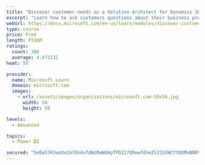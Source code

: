 ```yaml
---
title: "Discover customer needs as a Solution Architect for Dynamics 365 and Power Platform"
excerpt: "Learn how to ask customers questions about their business processes and feature requirements to create a viable solution."
webUrl: https://docs.microsoft.com/en-us/learn/modules/discover-customer-needs/
type: course
price: Free
length: PT36M
ratings:
  count: 366
  average: 4.672131
heat: 50

provider:
  name: Microsoft Learn
  domain: microsoft.com
  images:
    - url: /assets/images/organizations/microsoft.com-50x50.jpg
      width: 50
      height: 50

levels:
  - Advanced

topics:
  - Power BI

secured: "5eDa57H3ueXx2m7On4vfdWzRwW0ApTPOZ17Q9wwf6he2l233XWCYtQXMvBNDVX1u3nTwFDTdDf50DwA7EfbZmXAsfPhsFqR5vUIuFNRVjFgeLrgd8WMZDUaqGp40bti8snixMaUa8qnO/URoWmzB8WCiDddTOuKRLxkP98PGA7dggykIn1KRtC6NvexFZe4Khb35w5X9ssgx274t8yKt0unwsKB+hkHH08v1PR/OYNLwwsFu+rsUqzcM8KqW18uo4CXq5w1DArbHZwzrgHWGJ1k2gKtCYDmf0AGwOMGaGLxCI2+GB9/bfHzOMIg9CBPFo7juPhA0+NX+bYbRqwv2xdJouSxG/e55X0Oqbi7mW4OdpwB+ds68oEky8ROuzaB/d9A9D112kpyalKBFZcif/w==;Qrs5szDrlBGZH3VGhrur6A=="
---
```


